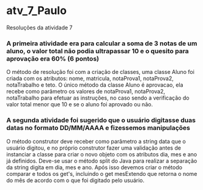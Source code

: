 # atv_7_Paulo
Resoluções da atividade 7

### A primeira atividade era para calcular a soma de 3 notas de um aluno, o valor total não podia ultrapassar 10 e o quesito para aprovação era 60% (6 pontos)
O método de resolução foi com a criação de classes, uma classe Aluno foi criada com os atributos: nome, matricula, notaProva1, notaProva2, notaTrabalho e teto.
O único método da classe Aluno é aprovacao, ela recebe como parâmetro os valores de notaProva1, notaProva2, notaTrabalho para efetuar as instruções, no caso sendo a verificação do valor total menor que 10 e se o aluno foi aprovado ou não.

### A segunda atividade foi sugerido que o usuário digitasse duas datas no formato DD/MM/AAAA e fizessemos manipulações
O método construtor deve receber como parâmetro a string data que o usuário digitou, e no próprio construtor fazer uma validação antes de instanciar a classe para criar o novo objeto com os atributos dia, mes e ano já definidos.
Deve-se usar o método split do Java para realizar a separação da string digita em dia, mes e ano.
Após isso devemos criar o método comparar e todos os get's, incluindo o get mesExtendo que retorna o nome do mês de acordo com o que foi digitado pelo usuário.
